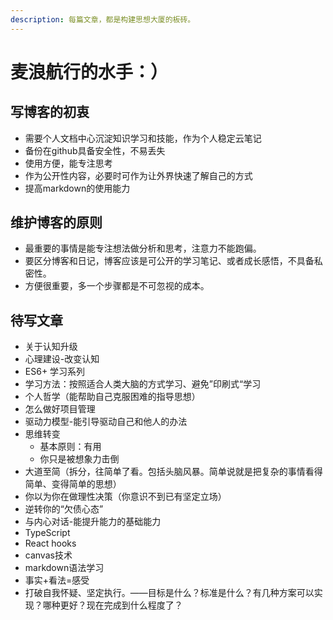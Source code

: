 ```yaml
---
description: 每篇文章，都是构建思想大厦的板砖。
---
```


# 麦浪航行的水手：）

## 写博客的初衷

* 需要个人文档中心沉淀知识学习和技能，作为个人稳定云笔记
* 备份在github具备安全性，不易丢失
* 使用方便，能专注思考
* 作为公开性内容，必要时可作为让外界快速了解自己的方式
* 提高markdown的使用能力

## 维护博客的原则

* 最重要的事情是能专注想法做分析和思考，注意力不能跑偏。
* 要区分博客和日记，博客应该是可公开的学习笔记、或者成长感悟，不具备私密性。
* 方便很重要，多一个步骤都是不可忽视的成本。

## 待写文章

* 关于认知升级
* 心理建设-改变认知
* ES6+ 学习系列
* 学习方法：按照适合人类大脑的方式学习、避免”印刷式“学习
* 个人哲学（能帮助自己克服困难的指导思想）
* 怎么做好项目管理
* 驱动力模型-能引导驱动自己和他人的办法
* 思维转变
  * 基本原则：有用
  * 你只是被想象力击倒
* 大道至简（拆分，往简单了看。包括头脑风暴。简单说就是把复杂的事情看得简单、变得简单的思想）
* 你以为你在做理性决策（你意识不到已有坚定立场）
* 逆转你的“欠债心态”
* 与内心对话-能提升能力的基础能力
* TypeScript
* React hooks
* canvas技术
* markdown语法学习
* 事实+看法=感受
* 打破自我怀疑、坚定执行。——目标是什么？标准是什么？有几种方案可以实现？哪种更好？现在完成到什么程度了？





